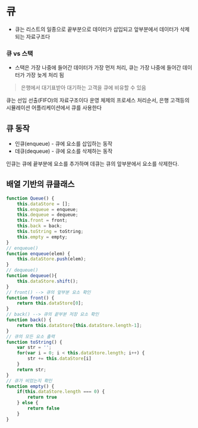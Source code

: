 # 큐 
* 큐는 리스트의 일종으로 끝부분으로 데이터가 삽입되고 앞부분에서 데이터가 삭제되는 자료구조다 

### 큐 vs 스택
* 스택은 가장 나중에 들어간 데이터가 가장 먼저 처리, 큐는 가장 나중에 들어간 데이터가 가장 늦게 처리 됨
> 은행에서 대기표받아 대기하는 고객을 큐에 비유할 수 있음 

  큐는 선입 선출(FIFO)의 자료구조이다 운영 체제의 프로세스 처리순서, 은행 고객등의 시뮬레이션 어플리케이션에서 큐를 사용한다 

## 큐 동작 
* 인큐(enqueue) - 큐에 요소를 삽입하는 동작 
* 데큐(dequeue) - 큐에 요소를 삭제하는 동작

인큐는 큐에 끝부분에 요소를 추가하며 데큐는 큐의 앞부분에서 요소를 삭제한다. 

## 배열 기반의 큐클래스 
```javascript
function Queue() {
    this.dataStore = [];
    this.enqueue = enqueue;
    this.dequeue = dequeue;
    this.front = front;
    this.back = back;
    this.toString = toString;
    this.empty = empty;
}
// enqueue()
function enqueue(elem) {
    this.dataStore.push(elem);
}
// dequeue()
function dequeue(){
    this.dataStore.shift();
}
// front() --> 큐의 앞부분 요소 확인
function front() {
    return this.dataStore[0];
}
// back() --> 큐의 끝부분 저장 요소 확인
function back() {
    return this.dataStore[this.dataStore.length-1];
}
// 큐의 모든 요소 출력 
function toString() {
    var str = '';
    for(var i = 0; i < this.dataStore.length; i++) {
        str += this.dataStore[i]
    }
    return str;
}
// 큐가 비었는지 확인
function empty() {
    if(this.dataStore.length === 0) {
        return true
    } else {
        return false
    }
}
```